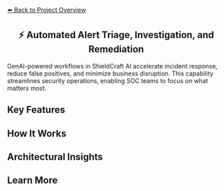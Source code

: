<section>
<div>
  <a href="../../../README.md">⬅️ Back to Project Overview</a>
</div>
<h1 align="center">⚡ Automated Alert Triage, Investigation, and Remediation</h1>
<div>
  GenAI-powered workflows in ShieldCraft AI accelerate incident response, reduce false positives, and minimize business disruption. This capability streamlines security operations, enabling SOC teams to focus on what matters most.
</div>
</section>

<section>
<h2>Key Features</h2>
<ul>
</ul></section>

<section>
<h2>How It Works</h2>
<ul>
</ul></section>

<section>
<h2>Architectural Insights</h2>
<ul>
</ul></section>

<section>
<h2>Learn More</h2>
<ul>
</ul></section>
